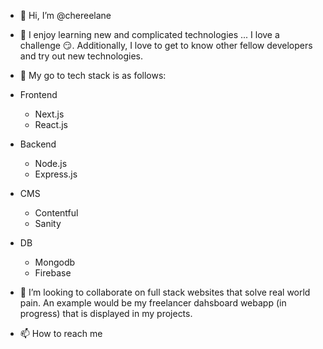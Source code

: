 - 👋 Hi, I’m @chereelane
- 👀 I enjoy learning new and complicated technologies ... I love a challenge 😏. Additionally, I love to get to know other fellow developers and try out new technologies.
- 🌱 My go to tech stack is as follows:
- Frontend
  - Next.js
  - React.js
- Backend
  - Node.js
  - Express.js
- CMS
  - Contentful
  - Sanity
- DB
  - Mongodb
  - Firebase

- 💞️ I’m looking to collaborate on full stack websites that solve real world pain. An example would be my freelancer dahsboard webapp (in progress) that is displayed in my projects.
- 📫 How to reach me

<!---
- 💞️ I’m looking to collaborate on ...
- 📫 How to reach me ...
chereelane/chereelane is a ✨ special ✨ repository because its `README.md` (this file) appears on your GitHub profile.
You can click the Preview link to take a look at your changes.
--->
